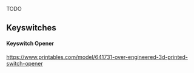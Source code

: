 TODO

## Keyswitches

#### Keyswitch Opener
https://www.printables.com/model/641731-over-engineered-3d-printed-switch-opener
